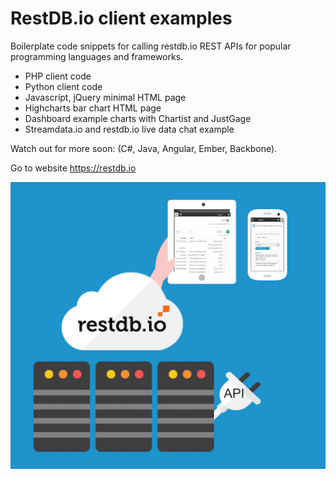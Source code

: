 # RestDB.io client examples
Boilerplate code snippets for calling restdb.io REST APIs for popular programming languages and frameworks.

- PHP client code
- Python client code
- Javascript, jQuery minimal HTML page
- Highcharts bar chart HTML page
- Dashboard example charts with Chartist and JustGage
- Streamdata.io and restdb.io live data chat example

Watch out for more soon:  (C#, Java, Angular, Ember, Backbone). 

Go to website https://restdb.io

![RestDB Logo](/images/restdbio.png)
